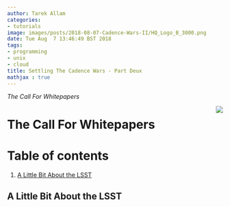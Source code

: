 ```yaml
---
author: Tarek Allam
categories:
- tutorials
image: images/posts/2018-08-07-Cadence-Wars-II/HQ_Logo_B_3000.png
date: Tue Aug  7 13:46:49 BST 2018
tags:
- programming
- unix
- cloud
title: Settling The Cadence Wars - Part Deux
mathjax : true
---
```


*The Call For Whitepapers*

<!--more-->

<img src="/images/posts/2018-08-07-Cadence-Wars-II/thecall.png" style="float: right;margin: 0px 0px 15px 20px;">

# The Call For Whitepapers

# Table of contents
1. [A Little Bit About the LSST](#introduction)


<a name="introduction"></a>
## A Little Bit About the LSST

